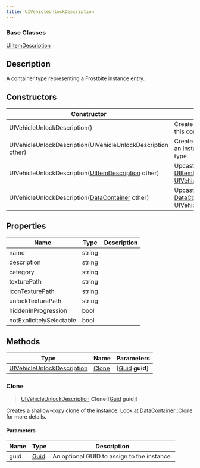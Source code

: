 ```yaml
---
title: UIVehicleUnlockDescription
---
```

### Base Classes

[UIItemDescription](UIItemDescription)

## Description

A container type representing a Frostbite instance entry.

## Constructors

| Constructor                                                                           | Description                                                                                                                                 |
| ------------------------------------------------------------------------------------- | ------------------------------------------------------------------------------------------------------------------------------------------- |
| UIVehicleUnlockDescription()                                                          | Create a new instance of this container type.                                                                                               |
| UIVehicleUnlockDescription(UIVehicleUnlockDescription other)                          | Create a reference copy of an instance of the same type.                                                                                    |
| UIVehicleUnlockDescription([UIItemDescription](UIItemDescription) other)              | Upcast an instance of type [UIItemDescription](UIItemDescription) to [UIVehicleUnlockDescription](UIVehicleUnlockDescription).              |
| UIVehicleUnlockDescription([DataContainer](/vext/ref/shared/class/datacontainer) other) | Upcast an instance of type [DataContainer](/vext/ref/shared/class/datacontainer) to [UIVehicleUnlockDescription](UIVehicleUnlockDescription). |

## Properties

| Name                     | Type   | Description |
| ------------------------ | ------ | ----------- |
| name                     | string |             |
| description              | string |             |
| category                 | string |             |
| texturePath              | string |             |
| iconTexturePath          | string |             |
| unlockTexturePath        | string |             |
| hiddenInProgression      | bool   |             |
| notExplicitelySelectable | bool   |             |

## Methods

| Type                                                     | Name            | Parameters                                     |
| -------------------------------------------------------- | --------------- | ---------------------------------------------- |
| [UIVehicleUnlockDescription](UIVehicleUnlockDescription) | [Clone](#clone) | \[[Guid](/vext/ref/shared/class/guid) **guid**\] |

### Clone

> [UIVehicleUnlockDescription](UIVehicleUnlockDescription) **Clone**(\[[Guid](/vext/ref/shared/class/guid) **guid**\])

Creates a shallow-copy clone of the instance. Look at [DataContainer::Clone](/vext/ref/shared/class/datacontainer#clone) for more details.

#### Parameters

| Name | Type         | Description                                 |
| ---- | ------------ | ------------------------------------------- |
| guid | [Guid](Guid) | An optional GUID to assign to the instance. |
